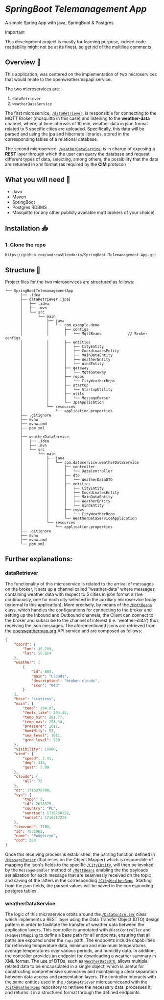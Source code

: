 # *SpringBoot Telemanagement App*

A simple Spring App with java, SpringBoot & Postgres.

> [!IMPORTANT]
> This development project is mostly for learning purpose, indeed code readability might not be at its finest, so get rid of the multiline comments.

## Overview :mag_right:

This application, was centered on the implementation of two microservices that would relate to the openweathermapapi service.

The two microservices are: 
1. `dataRetriever`
2. `weatherDataService`
   
The first microservice, [`/dataRetriever`](dataRetriever), is responsible for connecting to the MQTT Broker (mosquitto in this case) and listening to the **weather-data** channel, where, at time intervals of 10 min, weather data in json format related to 5 specific cities are uploaded.
Specifically, this data will be parsed and using the jpa and hibernate libraries, stored in the corresponding tables of a relational database.

The second microservice, [`/weatherDataService`](weatherDataService), is in charge of exposing a **REST** layer through which the user can query the database and request different types of data, selecting, among others, the possibility that the data are returned in xml format (as required by the **CIM** protocol)

## What you will need :pushpin:

- Java
- Maven 
- SpringBoot
- Postgres RDBMS
- Mosquitto (or any other publicly available mqtt brokers of your choice)

## Installation :inbox_tray:

### 1. Clone the repo

```git
https://github.com/andreasblendorio/SpringBoot-Telemanagement-App.git
```

## Structure :open_file_folder:

Project files for the two microservices are structured as follows:

```text
└── SpringBootTelemanagementApp
       ├── .idea
       ├── dataRetriever [jpa]
       │   ├── .idea 
       │   ├── .mvn
       │   └── src
       │       └── main
       │           ├── java
       │           │   └── com.example.demo                          
       │           │       ├── configs          
       │           │       │   └── MqttBeans            // Broker configs
       │           │       ├── entities  
       │           │       │   ├── CityEntity          
       │           │       │   ├── CoordinatesEntity
       │           │       │   ├── MainDataEntity
       │           │       │   ├── WeatherEntity
       │           │       │   └── WindEntity   
       │           │       ├── gateway
       │           │       │   └── MqttGateway     
       │           │       ├── repos                               
       │           │       │   └── CityWeatherRepo          
       │           │       ├── startup
       │           │       │   └── StartupUtility         
       │           │       ├── utils
       │           │       │   └── MessageParser 
       │           │       └── JpaApplication                   
       │           └── resources
       │               └── application.properties  
       ├── .gitignore
       ├── mvnw
       ├── mvnw.cmd
       ├── pom.xml
       │
       ├── weatherDataService
       │   ├── .idea 
       │   ├── .mvn
       │   └── src
       │       └── main
       │           ├── java
       │           │   └── com.dataservice.weatherDataService                   
       │           │       ├── controller          
       │           │       │   └── DataController
       │           │       ├── dto
       │           │       │   └── WeatherDataDTO           
       │           │       ├── entities  
       │           │       │   ├── CityEntity
       │           │       │   ├── CoordinatesEntity
       │           │       │   ├── MainDataEntity
       │           │       │   ├── WeatherEntity
       │           │       │   └── WindEntity    
       │           │       ├── repos                               
       │           │       │   └── CityWeatherRepo          
       │           │       └── WeatherDataServiceApplication                 
       │           └── resources
       │               └── application.properties  
       ├── .gitignore
       ├── mvnw
       ├── mvnw.cmd
       └── pom.xml
```

## Further explanations:
### dataRetriever
The functionality of this microservice is related to the arrival of messages on the broker, it sets up a channel called "weather-data" where messages containing weather data with respect to 5 cities in json format arrive continuously, one for each city selected in the auxiliary microservice today (external to this application).
More precisely, by means of the [`/MqttBeans`](dataRetriever/src/main/java/com/example/demo/configs/MqttBeans.java) class, which handles the configurations for connecting to the broker and setting up the Inbound and Outbound channels, the Client can connect to the broker and subscribe to the channel of interest (i.e. 'weather-data') thus receiving the json messages.
The aforementioned jsons are retrieved from the [openweathermap.org](https://openweathermap.org/api) API service and are composed as follows:
```json
{
    "coord": {
        "lon": 15.709,
        "lat": 50.814
    },
    "weather": [
        {
            "id": 803,
            "main": "Clouds",
            "description": "broken clouds",
            "icon": "04d"
        }
    ],
    "base": "stations",
    "main": {
        "temp": 294.87,
        "feels_like": 294.48,
        "temp_min": 291.77,
        "temp_max": 295.54,
        "pressure": 1011,
        "humidity": 53,
        "sea_level": 1011,
        "grnd_level": 930
    },
    "visibility": 10000,
    "wind": {
        "speed": 3.41,
        "deg": 113,
        "gust": 5.99
    },
    "clouds": {
        "all": 75
    },
    "dt": 1716278700,
    "sys": {
        "type": 2,
        "id": 2093379,
        "country": "PL",
        "sunrise": 1716260392,
        "sunset": 1716317279
    },
    "timezone": 7200,
    "id": 7531962,
    "name": "Podgórzyn",
    "cod": 200
}
```
Once this receiving process is established, the parsing function defined in [`/MessageParser`](dataRetriever/src/main/java/com/example/demo/utils/MessageParser.java) (that relies on the Object Mapper) which is responsible of mapping the json's fields to the specific [`/CityEntity`](dataRetriever/src/main/java/com/example/demo/entities/CityEntity.java), will then be invoked by the `MessageHandler` method of [`/MqttBeans`](dataRetriever/src/main/java/com/example/demo/configs/MqttBeans.java) enabling the the payloads serialization for each message that are seamlessly received on the topic and saving of the latters in the corresponding [`/CityWeatherRepo`](dataRetriever/src/main/java/com/example/demo/repos/CityWeatherRepo.java).
Starting from the json fields, the parsed values will be saved in the corresponding postgres tables. 

### weatherDataService
The logic of this microservice orbits around the [`/DataController`](weatherDataService/src/main/java/com/dataservice/weatherDataService/controller/DataController.java) class which implements a REST layer using the Data Transfer Object (DTO) design pattern in order to facilitate the transfer of weather data between the application layers. This controller is annotated with `@RestController` and `@RequestMapping` to define a base path for all endpoints, ensuring that all paths are exposed under the `/api` path. The endpoints include capabilities for retrieving temperature data, minimum and maximum temperatures, average temperatures over various periods, and humidity data. In addition, the controller provides an endpoint for downloading a weather summary in XML format. The use of DTOs, such as [`WeatherDataDTO`](weatherDataService/src/main/java/com/dataservice/weatherDataService/dto/WeatherDataDTO.java), allows multiple related data to be encapsulated in a single object, which is useful for constructing comprehensive summaries and maintaining a clear separation between data access and presentation layers. The controller interacts with the same entities used in the [`/dataRetriever`](dataRetriever) microserviceand with the [`/CityWeatherRepo`](dataRetriever/src/main/java/com/example/demo/repos/CityWeatherRepo.java) repository to retrieve the necessary data, processes it, and returns it in a structured format through the defined endpoints.


